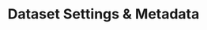 ---
layout: default
title: Dataset Settings & Metadata
description: Dataset Settings & Metadata
nav_order: 600
---